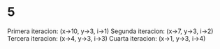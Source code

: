 # 5

Primera iteracion: (x->10, y->3, i->1)
Segunda iteracion: (x->7, y->3, i->2)
Tercera iteracion: (x->4, y->3, i->3)
Cuarta iteracion: (x->1, y->3, i->4)
